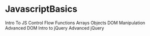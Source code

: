 # JavascriptBasics
Intro To JS
Control Flow
Functions
Arrays
Objects
DOM Manipulation
Advanced DOM
Intro to jQuery
Advanced jQuery
